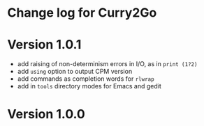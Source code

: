 Change log for Curry2Go
=======================

Version 1.0.1
=============

  * add raising of non-determinism errors in I/O, as in `print (1?2)`
  * add `using` option to output CPM version
  * add commands as completion words for `rlwrap`
  * add in `tools` directory modes for Emacs and gedit

Version 1.0.0
=============
